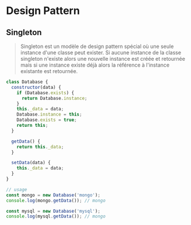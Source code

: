 # Design Pattern

## Singleton

>Singleton  est un modèle de design pattern spécial où une seule instance d'une classe peut exister. Si aucune instance de la classe singleton n'existe alors une nouvelle instance est créée et retournée mais si une instance existe déjà alors la référence à l'instance existante est retournée.

````javascript
class Database {
  constructor(data) {
    if (Database.exists) {
      return Database.instance;
    }
    this._data = data;
    Database.instance = this;
    Database.exists = true;
    return this;
  }

  getData() {
    return this._data;
  }

  setData(data) {
    this._data = data;
  }
}

// usage
const mongo = new Database('mongo');
console.log(mongo.getData()); // mongo

const mysql = new Database('mysql');
console.log(mysql.getData()); // mongo
````
